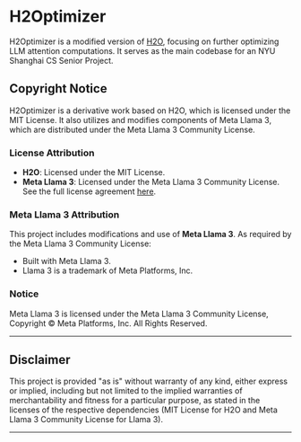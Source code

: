 # H2Optimizer

H2Optimizer is a modified version of [H2O](https://github.com/meta-llama/llama-recipes/tree/main/recipes/experimental/long_context/H2O), focusing on further optimizing LLM attention computations. It serves as the main codebase for an NYU Shanghai CS Senior Project.

## Copyright Notice

H2Optimizer is a derivative work based on H2O, which is licensed under the MIT License. It also utilizes and modifies components of Meta Llama 3, which are distributed under the Meta Llama 3 Community License. 

### License Attribution

- **H2O**: Licensed under the MIT License.
- **Meta Llama 3**: Licensed under the Meta Llama 3 Community License. See the full license agreement [here](https://github.com/meta-llama/llama-models/blob/main/models/llama3/LICENSE).

### Meta Llama 3 Attribution

This project includes modifications and use of **Meta Llama 3**. As required by the Meta Llama 3 Community License:
- Built with Meta Llama 3.
- Llama 3 is a trademark of Meta Platforms, Inc.

### Notice

Meta Llama 3 is licensed under the Meta Llama 3 Community License, Copyright © Meta Platforms, Inc. All Rights Reserved.

---

## Disclaimer

This project is provided "as is" without warranty of any kind, either express or implied, including but not limited to the implied warranties of merchantability and fitness for a particular purpose, as stated in the licenses of the respective dependencies (MIT License for H2O and Meta Llama 3 Community License for Llama 3).

---



